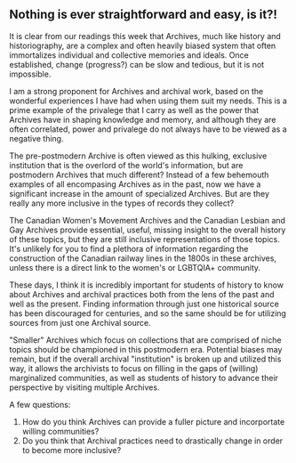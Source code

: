 ## Nothing is ever straightforward and easy, is it?!

It is clear from our readings this week that Archives, much like history and historiography, are a complex and often heavily biased system that often immortalizes individual and collective memories and ideals. Once established, change (progress?) can be slow and tedious, but it is not impossible. 

I am a strong proponent for Archives and archival work, based on the wonderful experiences I have had when using them suit my needs. This is a prime example of the privalege that I carry as well as the power that Archives have in shaping knowledge and memory, and although they are often correlated, power and privalege do not always have to be viewed as a negative thing. 

The pre-postmodern Archive is often viewed as this hulking, exclusive institution that is the overlord of the world's information, but are postmodern Archives that much different? Instead of a few behemouth examples of all encompasing Archives as in the past, now we have a significant increase in the amount of specialized Archives. But are they really any more inclusive in the types of records they collect? 

The Canadian Women's Movement Archives and the Canadian Lesbian and Gay Archives provide essential, useful, missing insight to the overall history of these topics, but they are still inclusive representations of those topics. It's unlikely for you to find a plethora of information regarding the construction of the Canadian railway lines in the 1800s in these archives, unless there is a direct link to the women's or LGBTQIA+ community. 

These days, I think it is incredibly important for students of history to know about Archives and archival practices both from the lens of the past and well as the present. Finding information through just one historical source has been discouraged for centuries, and so the same should be for utilizing sources from just one Archival source. 

"Smaller" Archives which focus on collections that are comprised of niche topics should be championed in this postmodern era. Potential biases may remain, but if the overall archival "institution" is broken up and utilized this way, it allows the archivists to focus on filling in the gaps of (willing) marginalized communities, as well as students of history to advance their perspective by visiting multiple Archives. 

A few questions:
1. How do you think Archives can provide a fuller picture and incorportate willing communities? 
2. Do you think that Archival practices need to drastically change in order to become more inclusive?
